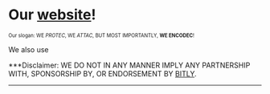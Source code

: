 # Our [website][OW]!
<sub><sup>Our slogan: WE *PROTEC*, WE *ATTAC*, BUT MOST IMPORTANTLY, **WE ENCODEC**!</sup></sub>

We also use 

***Disclaimer:
WE DO NOT IN ANY MANNER IMPLY ANY PARTNERSHIP WITH, SPONSORSHIP BY, OR ENDORSEMENT BY [BITLY][bitly].
***
[OW]: https://dataurlz.github.io/
[bitly]: https://bitly.com
[bitlyres]: https://bitly.com/pages/press/
